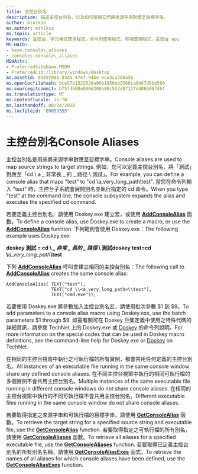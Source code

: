 ```yaml
---
title: 主控台別名
description: 描述主控台別名，以及如何使用它們將來源字串對應至目標字串。
author: miniksa
ms.author: miniksa
ms.topic: article
keywords: 主控台，字元模式應用程式，命令列應用程式，終端應用程式，主控台 api
MS-HAID:
- base.console\_aliases
- consoles.console\_aliases
MSHAttr:
- PreferredSiteName:MSDN
- PreferredLib:/library/windows/desktop
ms.assetid: 8169708b-83da-47ef-94be-eca3ca7d0a5b
ms.openlocfilehash: bce57b152262da06b1950eb3566ca8b67d0bb580
ms.sourcegitcommit: b75f4688e080d300b80c552d0711fdd86b9974bf
ms.translationtype: MT
ms.contentlocale: zh-TW
ms.lasthandoff: 08/24/2020
ms.locfileid: "89059355"
---
```

# <a name="console-aliases"></a><span data-ttu-id="35973-104">主控台別名</span><span class="sxs-lookup"><span data-stu-id="35973-104">Console Aliases</span></span>


<span data-ttu-id="35973-105">主控台別名是用來將來源字串對應至目標字串。</span><span class="sxs-lookup"><span data-stu-id="35973-105">Console aliases are used to map source strings to target strings.</span></span> <span data-ttu-id="35973-106">例如，您可以定義主控台別名，將「測試」對應至「cd \\ a \_ 非常長 \_ 的 \_ 路徑 \\ 測試」。</span><span class="sxs-lookup"><span data-stu-id="35973-106">For example, you can define a console alias that maps "test" to "cd \\a\_very\_long\_path\\test".</span></span> <span data-ttu-id="35973-107">當您在命令列輸入 "test" 時，主控台子系統會展開別名並執行指定的 cd 命令。</span><span class="sxs-lookup"><span data-stu-id="35973-107">When you type "test" at the command line, the console subsystem expands the alias and executes the specified cd command.</span></span>

<span data-ttu-id="35973-108">若要定義主控台別名，請使用 Doskey.exe 建立宏，或使用 [**AddConsoleAlias**](addconsolealias.md) 函數。</span><span class="sxs-lookup"><span data-stu-id="35973-108">To define a console alias, use Doskey.exe to create a macro, or use the [**AddConsoleAlias**](addconsolealias.md) function.</span></span> <span data-ttu-id="35973-109">下列範例會使用 Doskey.exe：</span><span class="sxs-lookup"><span data-stu-id="35973-109">The following example uses Doskey.exe:</span></span>

<span data-ttu-id="35973-110">**doskey 測試 = cd \\ **<em> \_ 非常 \_ 長的 \_ 路徑</em>** \\ 測試**</span><span class="sxs-lookup"><span data-stu-id="35973-110">**doskey test=cd \\**<em>a\_very\_long\_path</em>**\\test**</span></span>

<span data-ttu-id="35973-111">下列 [**AddConsoleAlias**](addconsolealias.md) 呼叫會建立相同的主控台別名：</span><span class="sxs-lookup"><span data-stu-id="35973-111">The following call to [**AddConsoleAlias**](addconsolealias.md) creates the same console alias:</span></span>

``` syntax
AddConsoleAlias( TEXT("test"), 
                 TEXT("cd \\<a_very_long_path>\\test"), 
                 TEXT("cmd.exe"));
```

<span data-ttu-id="35973-112">若要使用 Doskey.exe 將參數加入主控台別名宏，請使用批次參數 $1 到 $9。</span><span class="sxs-lookup"><span data-stu-id="35973-112">To add parameters to a console alias macro using Doskey.exe, use the batch parameters $1 through $9.</span></span> <span data-ttu-id="35973-113">如需有關可在 Doskey 巨集定義中使用之特殊代碼的詳細資訊，請參閱 TechNet 上的 Doskey.exe 或 [Doskey](https://go.microsoft.com/fwlink/p/?linkid=196265) 的命令列說明。</span><span class="sxs-lookup"><span data-stu-id="35973-113">For more information on the special codes that can be used in Doskey macro definitions, see the command-line help for Doskey.exe or [Doskey](https://go.microsoft.com/fwlink/p/?linkid=196265) on TechNet.</span></span>

<span data-ttu-id="35973-114">在相同的主控台視窗中執行之可執行檔的所有實例，都會共用任何定義的主控台別名。</span><span class="sxs-lookup"><span data-stu-id="35973-114">All instances of an executable file running in the same console window share any defined console aliases.</span></span> <span data-ttu-id="35973-115">在不同主控台視窗中執行的相同可執行檔的多個實例不會共用主控台別名。</span><span class="sxs-lookup"><span data-stu-id="35973-115">Multiple instances of the same executable file running in different console windows do not share console aliases.</span></span> <span data-ttu-id="35973-116">在相同的主控台視窗中執行的不同可執行檔不會共用主控台別名。</span><span class="sxs-lookup"><span data-stu-id="35973-116">Different executable files running in the same console window do not share console aliases.</span></span>

<span data-ttu-id="35973-117">若要取得指定之來源字串和可執行檔的目標字串，請使用 [**GetConsoleAlias**](getconsolealias.md) 函數。</span><span class="sxs-lookup"><span data-stu-id="35973-117">To retrieve the target string for a specified source string and executable file, use the [**GetConsoleAlias**](getconsolealias.md) function.</span></span> <span data-ttu-id="35973-118">若要取得指定之可執行檔的所有別名，請使用 [**GetConsoleAliases**](getconsolealiases.md) 函數。</span><span class="sxs-lookup"><span data-stu-id="35973-118">To retrieve all aliases for a specified executable file, use the [**GetConsoleAliases**](getconsolealiases.md) function.</span></span> <span data-ttu-id="35973-119">若要取得已定義主控台別名的所有別名名稱，請使用 [**GetConsoleAliasExes**](getconsolealiasexes.md) 函式。</span><span class="sxs-lookup"><span data-stu-id="35973-119">To retrieve the names of all aliases for which console aliases have been defined, use the [**GetConsoleAliasExes**](getconsolealiasexes.md) function.</span></span>

 

 




